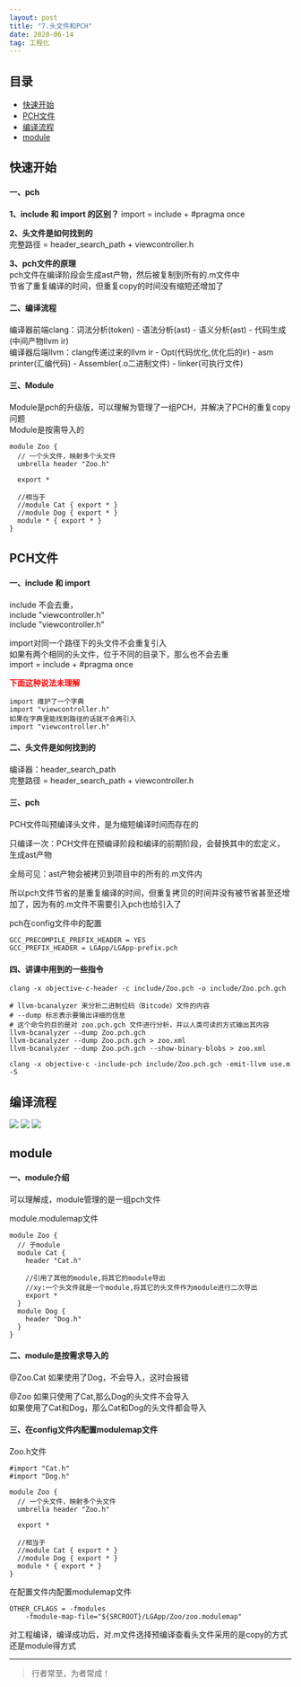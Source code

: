 ```yaml
---
layout: post
title: "7.头文件和PCH"
date: 2020-06-14
tag: 工程化
---
```



## 目录
- [快速开始](#content0)
- [PCH文件](#content1)   
- [编译流程](#content2)   
- [module](#content3)   


<!-- ************************************************ -->
## <a id="content0">快速开始</a>

#### **一、pch**

**1、include 和 import 的区别？**
import = include + #pragma once    

**2、头文件是如何找到的**   
完整路径 = header_search_path + viewcontroller.h

**3、pch文件的原理**    
pch文件在编译阶段会生成ast产物，然后被复制到所有的.m文件中     
节省了重复编译的时间，但重复copy的时间没有缩短还增加了      

#### **二、编译流程**

编译器前端clang：词法分析(token) - 语法分析(ast) - 语义分析(ast) - 代码生成(中间产物llvm ir)     
编译器后端llvm：clang传递过来的llvm ir - Opt(代码优化,优化后的ir) -  asm printer(汇编代码) - Assembler(.o二进制文件) - linker(可执行文件)   


#### **三、Module**

Module是pch的升级版，可以理解为管理了一组PCH，并解决了PCH的重复copy问题   
Module是按需导入的    

```
module Zoo {
  // 一个头文件，映射多个头文件
  umbrella header "Zoo.h"

  export *

  //相当于
  //module Cat { export * }
  //module Dog { export * }
  module * { export * }
}
```



<!-- ************************************************ -->
## <a id="content1">PCH文件</a>

#### **一、include 和 import**

include  不会去重，   
include "viewcontroller.h"   
include "viewcontroller.h"    

import对同一个路径下的头文件不会重复引入     
如果有两个相同的头文件，位于不同的目录下，那么也不会去重      
import = include + #pragma once

<span style="color:red;font-weight:bold">下面这种说法未理解</span>
```
import 维护了一个字典    
import "viewcontroller.h"    
如果在字典里能找到路径的话就不会再引入     
import "viewcontroller.h"     
```

#### **二、头文件是如何找到的**    
编译器：header_search_path       
完整路径 = header_search_path + viewcontroller.h        


#### **三、pch** 

PCH文件叫预编译头文件，是为缩短编译时间而存在的  

只编译一次：PCH文件在预编译阶段和编译的前期阶段，会替换其中的宏定义，生成ast产物         

全局可见：ast产物会被拷贝到项目中的所有的.m文件内

所以pch文件节省的是重复编译的时间，但重复拷贝的时间并没有被节省甚至还增加了，因为有的.m文件不需要引入pch也给引入了

pch在config文件中的配置
```shell
GCC_PRECOMPILE_PREFIX_HEADER = YES
GCC_PREFIX_HEADER = LGApp/LGApp-prefix.pch
```

#### **四、讲课中用到的一些指令**

```shell
clang -x objective-c-header -c include/Zoo.pch -o include/Zoo.pch.gch

# llvm-bcanalyzer 来分析二进制位码（Bitcode）文件的内容    
# --dump 标志表示要输出详细的信息   
# 这个命令的目的是对 zoo.pch.gch 文件进行分析，并以人类可读的方式输出其内容 
llvm-bcanalyzer --dump Zoo.pch.gch
llvm-bcanalyzer --dump Zoo.pch.gch > zoo.xml
llvm-bcanalyzer --dump Zoo.pch.gch --show-binary-blobs > zoo.xml

clang -x objective-c -include-pch include/Zoo.pch.gch -emit-llvm use.m -S
```

<!-- ************************************************ -->
## <a id="content2">编译流程</a>

<img src="/images/project/26.png">
    
<img src="/images/project/27.png">

<img src="/images/project/28.png">


<!-- ************************************************ -->
## <a id="content3">module</a>

#### **一、module介绍**     
可以理解成，module管理的是一组pch文件     

module.modulemap文件     
```
module Zoo {
  // 子module
  module Cat {
    header "Cat.h"

    //引用了其他的module,将其它的module导出
    //xy:一个头文件就是一个module,将其它的头文件作为module进行二次导出
    export *  
  }
  module Dog {
    header "Dog.h"
  }
}
```

#### **二、module是按需求导入的**     

@Zoo.Cat
如果使用了Dog，不会导入，这时会报错

@Zoo
如果只使用了Cat,那么Dog的头文件不会导入    
如果使用了Cat和Dog，那么Cat和Dog的头文件都会导入  


#### **三、在config文件内配置modulemap文件**    

Zoo.h文件
```object-c
#import "Cat.h"
#import "Dog.h"
```

```
module Zoo {
  // 一个头文件，映射多个头文件
  umbrella header "Zoo.h"

  export *

  //相当于
  //module Cat { export * }
  //module Dog { export * }
  module * { export * }
}
```


在配置文件内配置modulemap文件
```shell
OTHER_CFLAGS = -fmodules 
    -fmodule-map-file="${SRCROOT}/LGApp/Zoo/zoo.modulemap"
```

对工程编译，编译成功后，对.m文件选择预编译查看头文件采用的是copy的方式还是module得方式    






----------
>  行者常至，为者常成！


